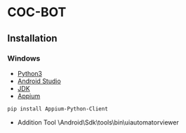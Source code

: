 # COC-BOT

## Installation

### Windows
- [Python3](https://www.python.org/)
- [Android Studio](https://developer.android.com/studio/#downloads)
- [JDK](https://www.oracle.com/technetwork/java/javase/downloads/jdk8-downloads-2133151.html)
- [Appium](https://github.com/appium/appium-desktop/releases/tag/v1.15.1) 
```bash
pip install Appium-Python-Client
```
- Addition Tool \Android\Sdk\tools\bin\uiautomatorviewer

